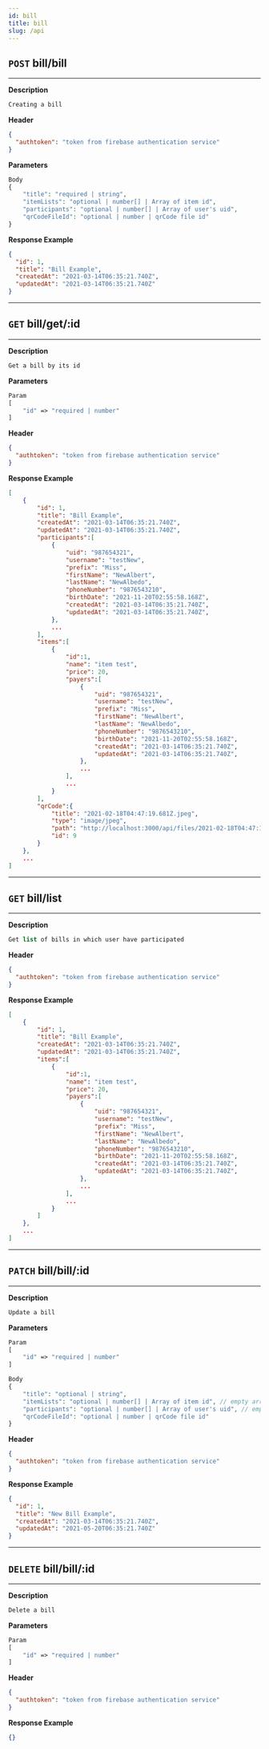 ```yaml
---
id: bill
title: bill
slug: /api
---
```


## `POST` bill/bill

---

**Description**

```php
Creating a bill
```

**Header**

```json
{
  "authtoken": "token from firebase authentication service"
}
```

**Parameters**

```php
Body
{
    "title": "required | string",
    "itemLists": "optional | number[] | Array of item id",
    "participants": "optional | number[] | Array of user's uid",
    "qrCodeFileId": "optional | number | qrCode file id"
}
```

**Response Example**

```json
{
  "id": 1,
  "title": "Bill Example",
  "createdAt": "2021-03-14T06:35:21.740Z",
  "updatedAt": "2021-03-14T06:35:21.740Z"
}
```

---

## `GET` bill/get/:id

---

**Description**

```php
Get a bill by its id
```

**Parameters**

```php
Param
[
    "id" => "required | number"
]
```

**Header**

```json
{
  "authtoken": "token from firebase authentication service"
}
```

**Response Example**

```json
[
    {
        "id": 1,
        "title": "Bill Example",
        "createdAt": "2021-03-14T06:35:21.740Z",
        "updatedAt": "2021-03-14T06:35:21.740Z",
        "participants":[
            {
                "uid": "987654321",
                "username": "testNew",
                "prefix": "Miss",
                "firstName": "NewAlbert",
                "lastName": "NewAlbedo",
                "phoneNumber": "9876543210",
                "birthDate": "2021-11-20T02:55:58.168Z",
                "createdAt": "2021-03-14T06:35:21.740Z",
                "updatedAt": "2021-03-14T06:35:21.740Z",
            },
            ...
        ],
        "items":[
            {
                "id":1,
                "name": "item test",
                "price": 20,
                "payers":[
                    {
                        "uid": "987654321",
                        "username": "testNew",
                        "prefix": "Miss",
                        "firstName": "NewAlbert",
                        "lastName": "NewAlbedo",
                        "phoneNumber": "9876543210",
                        "birthDate": "2021-11-20T02:55:58.168Z",
                        "createdAt": "2021-03-14T06:35:21.740Z",
                        "updatedAt": "2021-03-14T06:35:21.740Z",
                    },
                    ...
                ],
                ...
            }
        ],
        "qrCode":{
            "title": "2021-02-18T04:47:19.681Z.jpeg",
            "type": "image/jpeg",
            "path": "http://localhost:3000/api/files/2021-02-18T04:47:19.681Z.jpeg",
            "id": 9
        }
    },
    ...
]
```

---

## `GET` bill/list

---

**Description**

```php
Get list of bills in which user have participated
```

**Header**

```json
{
  "authtoken": "token from firebase authentication service"
}
```

**Response Example**

```json
[
    {
        "id": 1,
        "title": "Bill Example",
        "createdAt": "2021-03-14T06:35:21.740Z",
        "updatedAt": "2021-03-14T06:35:21.740Z",
        "items":[
            {
                "id":1,
                "name": "item test",
                "price": 20,
                "payers":[
                    {
                        "uid": "987654321",
                        "username": "testNew",
                        "prefix": "Miss",
                        "firstName": "NewAlbert",
                        "lastName": "NewAlbedo",
                        "phoneNumber": "9876543210",
                        "birthDate": "2021-11-20T02:55:58.168Z",
                        "createdAt": "2021-03-14T06:35:21.740Z",
                        "updatedAt": "2021-03-14T06:35:21.740Z",
                    },
                    ...
                ],
                ...
            }
        ]
    },
    ...
]
```

---

## `PATCH` bill/bill/:id

---

**Description**

```php
Update a bill
```

**Parameters**

```php
Param
[
    "id" => "required | number"
]

Body
{
    "title": "optional | string",
    "itemLists": "optional | number[] | Array of item id", // empty array to remove relation
    "participants": "optional | number[] | Array of user's uid", // empty array to remove relation
    "qrCodeFileId": "optional | number | qrCode file id"
}
```

**Header**

```json
{
  "authtoken": "token from firebase authentication service"
}
```

**Response Example**

```json
{
  "id": 1,
  "title": "New Bill Example",
  "createdAt": "2021-03-14T06:35:21.740Z",
  "updatedAt": "2021-05-20T06:35:21.740Z"
}
```

---

## `DELETE` bill/bill/:id

---

**Description**

```php
Delete a bill
```

**Parameters**

```php
Param
[
    "id" => "required | number"
]
```

**Header**

```json
{
  "authtoken": "token from firebase authentication service"
}
```

**Response Example**

```json
{}
```
